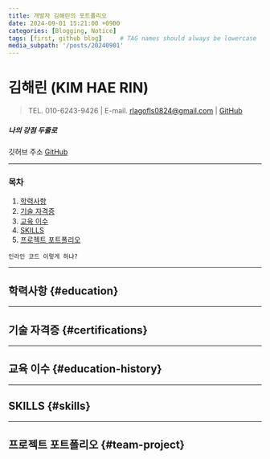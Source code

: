 ```yaml
---
title: 개발자 김해린의 포트폴리오
date: 2024-09-01 15:21:00 +0900
categories: [Blogging, Notice]
tags: [first, github blog]     # TAG names should always be lowercase
media_subpath: '/posts/20240901'
---
```


# **김해린 (KIM HAE RIN)**
>TEL. 010-6243-9426  |   E-mail. rlagofls0824@gmail.com  |  [GitHub](https://github.com/kimhaerinring)

##### 나의 강점 두줄로 

깃허브 주소
[GitHub](https://github.com/kimhaerinring)


***
### **목차**

1. [학력사항](#education)
2. [기술 자격증](#certifications)
3. [교육 이수](#education-history)
4. [SKILLS](#skills)
5. [프로젝트 포트폴리오](#team-project)

`인라인 코드 이렇게 하냐?`


***


## 학력사항 {#education}



***

## 기술 자격증 {#certifications}


***

## 교육 이수 {#education-history}


***
## SKILLS {#skills}

***
## 프로젝트 포트폴리오 {#team-project}
